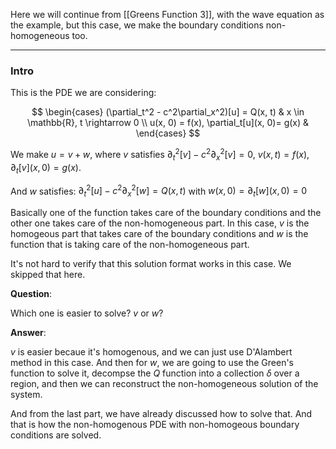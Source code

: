 Here we will continue from [[Greens Function 3]], with the wave equation as the example, but this case, we make the boundary conditions non-homogeneous too. 




---
### **Intro**

This is the PDE we are considering: 

$$
\begin{cases}
    (\partial_t^2 - c^2\partial_x^2)[u] = Q(x, t) & x \in \mathbb{R}, t \rightarrow 0
    \\
    u(x, 0) = f(x), \partial_t[u](x, 0)= g(x) & 
\end{cases}
$$

We make $u = v + w$, where $v$ satisfies $\partial_t^2[v] - c^2\partial_x^2[v] = 0$, $v(x, t) = f(x), \partial_t[v](x, 0) = g(x)$. 

And $w$ satisfies: $\partial_t^2[u] - c^2\partial_x^2[w] = Q(x,t)$ with $w(x, 0) = \partial_t[w](x, 0) = 0$

Basically one of the function takes care of the boundary conditions and the other one takes care of the non-homogeneous part. In this case, $v$ is the homogeous part that takes care of the boundary conditions and $w$ is the function that is taking care of the non-homogeneous part. 

It's not hard to verify that this solution format works in this case. We skipped that here. 

**Question**: 

Which one is easier to solve? $v$ or $w$? 

**Answer**: 

$v$ is easier becaue it's homogenous, and we can just use D'Alambert method in this case. And then for $w$, we are going to use the Green's function to solve it, decompse the $Q$ function into a collection $\delta$ over a region, and then we can reconstruct the non-homogeneous solution of the system. 

And from the last part, we have already discussed how to solve that. And that is how the non-homogenous PDE with non-homogeous boundary conditions are solved. 


